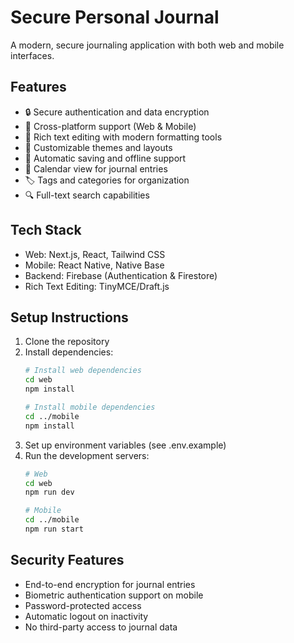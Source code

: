 # Secure Personal Journal

A modern, secure journaling application with both web and mobile interfaces.

## Features

- 🔒 Secure authentication and data encryption
- 📱 Cross-platform support (Web & Mobile)
- 📝 Rich text editing with modern formatting tools
- 🎨 Customizable themes and layouts
- 💾 Automatic saving and offline support
- 📅 Calendar view for journal entries
- 🏷️ Tags and categories for organization
- 🔍 Full-text search capabilities

## Tech Stack

- Web: Next.js, React, Tailwind CSS
- Mobile: React Native, Native Base
- Backend: Firebase (Authentication & Firestore)
- Rich Text Editing: TinyMCE/Draft.js

## Setup Instructions

1. Clone the repository
2. Install dependencies:
   ```bash
   # Install web dependencies
   cd web
   npm install

   # Install mobile dependencies
   cd ../mobile
   npm install
   ```
3. Set up environment variables (see .env.example)
4. Run the development servers:
   ```bash
   # Web
   cd web
   npm run dev

   # Mobile
   cd ../mobile
   npm run start
   ```

## Security Features

- End-to-end encryption for journal entries
- Biometric authentication support on mobile
- Password-protected access
- Automatic logout on inactivity
- No third-party access to journal data 